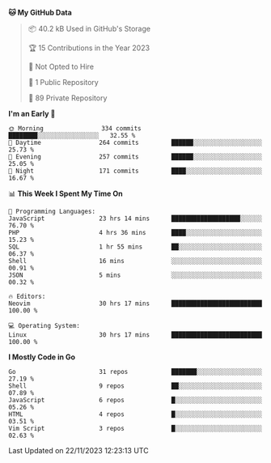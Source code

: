 
<!--START_SECTION:waka-->
**🐱 My GitHub Data** 

> 📦 40.2 kB Used in GitHub's Storage 
 > 
> 🏆 15 Contributions in the Year 2023
 > 
> 🚫 Not Opted to Hire
 > 
> 📜 1 Public Repository 
 > 
> 🔑 89 Private Repository 
 > 
**I'm an Early 🐤** 

```text
🌞 Morning                334 commits         ████████░░░░░░░░░░░░░░░░░   32.55 % 
🌆 Daytime                264 commits         ██████░░░░░░░░░░░░░░░░░░░   25.73 % 
🌃 Evening                257 commits         ██████░░░░░░░░░░░░░░░░░░░   25.05 % 
🌙 Night                  171 commits         ████░░░░░░░░░░░░░░░░░░░░░   16.67 % 
```


📊 **This Week I Spent My Time On** 

```text
💬 Programming Languages: 
JavaScript               23 hrs 14 mins      ███████████████████░░░░░░   76.70 % 
PHP                      4 hrs 36 mins       ████░░░░░░░░░░░░░░░░░░░░░   15.23 % 
SQL                      1 hr 55 mins        ██░░░░░░░░░░░░░░░░░░░░░░░   06.37 % 
Shell                    16 mins             ░░░░░░░░░░░░░░░░░░░░░░░░░   00.91 % 
JSON                     5 mins              ░░░░░░░░░░░░░░░░░░░░░░░░░   00.32 % 

🔥 Editors: 
Neovim                   30 hrs 17 mins      █████████████████████████   100.00 % 

💻 Operating System: 
Linux                    30 hrs 17 mins      █████████████████████████   100.00 % 
```

**I Mostly Code in Go** 

```text
Go                       31 repos            ███████░░░░░░░░░░░░░░░░░░   27.19 % 
Shell                    9 repos             ██░░░░░░░░░░░░░░░░░░░░░░░   07.89 % 
JavaScript               6 repos             █░░░░░░░░░░░░░░░░░░░░░░░░   05.26 % 
HTML                     4 repos             █░░░░░░░░░░░░░░░░░░░░░░░░   03.51 % 
Vim Script               3 repos             █░░░░░░░░░░░░░░░░░░░░░░░░   02.63 % 
```




 Last Updated on 22/11/2023 12:23:13 UTC
<!--END_SECTION:waka-->

